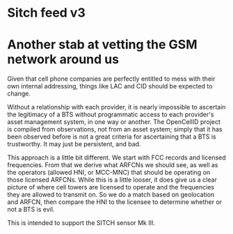 # Sitch feed v3
# Another stab at vetting the GSM network around us

Given that cell phone companies are perfectly entitled to mess with their own
internal addressing, things like LAC and CID should be expected to change.

Without a relationship with each provider, it is nearly impossible to ascertain
the legitimacy of a BTS without programmatic access to each provider's asset
management system, in one way or another.  The OpenCellID project is compiled
from observations, not from an asset system; simply that it has been observed
before is not a great criteria for ascertaining that a BTS is trustworthy.  It
may just be persistent, and bad.

This approach is a little bit different.  We start with FCC records and
licensed frequencies.  From that we derive what ARFCNs we should see, as well
as the operators (allowed HNI, or MCC-MNC) that should be operating on those
licensed ARFCNs.  While this is a little looser, it does give us a clear picture
of where cell towers are licensed to operate and the frequencies they are
allowed to transmit on.  So we do a match based on geolocation and ARFCN, then
compare the HNI to the licensee to determine whether or not a BTS is evil.

This is intended to support the SITCH sensor Mk III.
